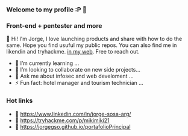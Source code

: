 ### Welcome to my profile :P 👋


### Front-end + pentester and more
👋 Hi! I'm Jorge, I love launching products and share with how to do the same. Hope you find usuful my public repos. You can also find me in likendin and tryhackme. [in my web](https://jorgegso.github.io/portafolioPrincipal/). Free to reach out.



- 🌱 I’m currently learning ...
- 👯 I’m looking to collaborate on new side projects...
- 💬 Ask me about infosec and web develoment ...
- ⚡ Fun fact: hotel manager and tourism technician ...


### Hot links
- 👀 https://www.linkedin.com/in/jorge-sosa-arg/
- 🐉 https://tryhackme.com/p/mikimiki21
- 👻 https://jorgegso.github.io/portafolioPrincipal

<!--
**jorgegso/jorgegso** is a ✨ _special_ ✨ repository because its `README.md` (this file) appears on your GitHub profile.

Here are some ideas to get you started:

-
- 📫 How to reach me: ...
- 😄 Pronouns: ...
- ⚡ Fun fact: ...
-->

